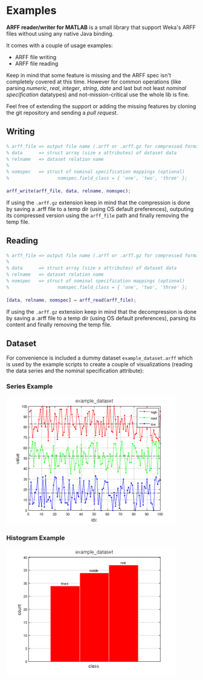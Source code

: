 Examples
=============================

__ARFF reader/writer for MATLAB__ is a small library that support 
Weka's ARFF files without using any native Java binding.

It comes with a couple of usage examples:
* ARFF file writing
* ARFF file reading

Keep in mind that some feature is missing and the ARFF spec isn't completely 
covered at this time. However for common operations (like parsing _numeric_, 
_real_, _integer_, _string_, _date_ and last but not least 
_nominal specification_ datatypes) and not-mission-critical use the whole lib is fine.

Feel free of extending the support or adding the missing features by cloning
the git repository and sending a _pull request_.

## Writing

```matlab
% arff_file => output file name (.arff or .arff.gz for compressed format)
% data      => struct array (size x attributes) of dataset data
% relname   => dataset relation name
%
% nomspec   => struct of nominal specification mappings (optional)
%                  nomspec.field_class = { 'one', 'two', 'three' };

arff_write(arff_file, data, relname, nomspec);
```

If using the `.arff.gz` extension keep in mind that the compression is done by
saving a .arff file to a temp dir (using OS default preferences), outputing its
compressed version using the `arff_file` path and finally removing the temp file.

## Reading

```matlab
% arff_file => output file name (.arff or .arff.gz for compressed format)
%
% data      => struct array (size x attributes) of dataset data
% relname   => dataset relation name
% nomspec   => struct of nominal specification mappings (optional)
%                  nomspec.field_class = { 'one', 'two', 'three' };

[data, relname, nomspec] = arff_read(arff_file);
```

If using the `.arff.gz` extension keep in mind that the decompression is done by
saving a .arff file to a temp dir (using OS default preferences), parsing its
content and finally removing the temp file.

## Dataset

For convenience is included a dummy dataset `example_dataset.arff` which
is used by the example scripts to create a couple of visualizations (reading the
data series and the nominal specification attribute):

### Series Example
![example_plot](example_plot.png)

### Histogram Example
![example_hist](example_hist.png)
